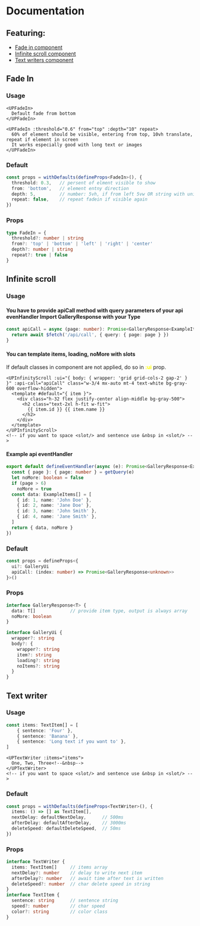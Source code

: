 # Documentation
## Featuring:
- [Fade in component](#fade-in)
- [Infinite scroll component](#infinite-scroll)
- [Text writers component](#text-writer)


## Fade In
### Usage

```vue
<UPFadeIn>
  Default fade from bottom
</UPFadeIn>

<UPFadeIn :threshold="0.6" from="top" :depth="10" repeat>
  60% of element should be visible, entering from top, 10vh translate, repeat if element in screen
  It works especially good with long text or images
</UPFadeIn>
```

### Default
```ts
const props = withDefaults(defineProps<FadeIn>(), {
  threshold: 0.3,   // persent of elment visible to show
  from: 'bottom',   // element entny direction
  depth: 5,         // number: 5vh, if from left 5vw OR string with unit: '30px'
  repeat: false,    // repeat fadein if visible again
})
```

### Props
```ts
type FadeIn = {
  threshold?: number | string
  from?: 'top' | 'bottom' | 'left' | 'right' | 'center'
  depth?: number | string
  repeat?: true | false
}
```

## Infinite scroll
### Usage

#### You have to provide apiCall method with query parameters of your api evenHandler Import GalleryResponse with your Type
```ts
const apiCall = async (page: number): Promise<GalleryResponse<ExampleItems>> => {
  return await $fetch('/api/call', { query: { page: page } })
}
```

#### You can template items, loading, noMore with slots
If default classes in component are not applied, do so in <strong style="color:yellow">:ui</strong> prop.
```vue
<UPInfinityScroll :ui="{ body: { wrapper: 'grid grid-cols-2 gap-2' } }" :api-call="apiCall" class="w-3/4 mx-auto mt-4 text-white bg-gray-600 overflow-hidden">
  <template #default="{ item }">
    <div class="h-32 flex justify-center align-middle bg-gray-500">
      <h2 class="text-2xl h-fit w-fit">
        {{ item.id }} {{ item.name }}
      </h2>
    </div>
  </template>
</UPInfinityScroll>
<!-- if you want to space <slot/> and sentence use &nbsp in <slot/> -->
```
#### Example api eventHandler
```ts
export default defineEventHandler(async (e): Promise<GalleryResponse<ExampleItems>> => {
  const { page }: { page: number } = getQuery(e)
  let noMore: boolean = false
  if (page > 6)
    noMore = true
  const data: ExampleItems[] = [
    { id: 1, name: 'John Doe' },
    { id: 2, name: 'Jane Doe' },
    { id: 3, name: 'John Smith' },
    { id: 4, name: 'Jane Smith' },
  ]
  return { data, noMore }
})
```

### Default
```ts
const props = defineProps<{
  ui?: GalleryUi
  apiCall: (index: number) => Promise<GalleryResponse<unknown>>
}>()
```

### Props
```ts
interface GalleryResponse<T> {
  data: T[]             // provide item type, output is always array
  noMore: boolean
}

interface GalleryUi {
  wrapper?: string
  body?: {
    wrapper?: string
    item?: string
    loading?: string
    noItems?: string
  }
}
```

## Text writer
### Usage
```ts
const items: TextItem[] = [
    { sentence: 'Four' },
    { sentence: 'Banana' },
    { sentence: 'Long text if you want to' },
]
```
```vue
<UPTextWriter :items="items">
  One, Two, Three<!--&nbsp-->
</UPTextWriter>
<!-- if you want to space <slot/> and sentence use &nbsp in <slot/> -->
```

### Default
```ts
const props = withDefaults(defineProps<TextWriter>(), {
  items: () => [] as TextItem[],
  nextDelay: defaultNextDelay,      // 500ms
  afterDelay: defaultAfterDelay,    // 3000ms
  deleteSpeed: defaultDeleteSpeed,  // 50ms
})
```

### Props
```ts
interface TextWriter {
  items: TextItem[]     // items array
  nextDelay?: number    // delay to write next item
  afterDelay?: number   // await time after text is written
  deleteSpeed?: number  // char delete speed in string
}
interface TextItem {
  sentence: string      // sentence string
  speed?: number        // char speed
  color?: string        // color class
}
```
